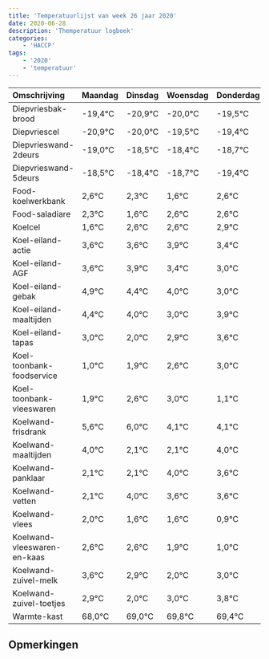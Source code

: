 ```yaml
---
title: 'Temperatuurlijst van week 26 jaar 2020'
date: 2020-06-28
description: 'Themperatuur logboek'
categories:
    - 'HACCP'
tags:
    - '2020'
    - 'temperatuur'
---
```

|Omschrijving|Maandag|Dinsdag|Woensdag|Donderdag|Vrijdag|Zaterdag|Zondag|
|:---|:---|:---|:---|:---|:---|:---|:---|
|Diepvriesbak-brood|-19,4°C|-20,9°C|-20,0°C|-19,5°C|-19,4°C|-19,7°C|-20,4°C|
|Diepvriescel|-20,9°C|-20,0°C|-19,5°C|-19,4°C|-19,7°C|-20,4°C|-19,4°C|
|Diepvrieswand-2deurs|-19,0°C|-18,5°C|-18,4°C|-18,7°C|-19,4°C|-18,4°C|-18,4°C|
|Diepvrieswand-5deurs|-18,5°C|-18,4°C|-18,7°C|-19,4°C|-18,4°C|-18,4°C|-18,1°C|
|Food-koelwerkbank|2,6°C|2,3°C|1,6°C|2,6°C|2,6°C|2,9°C|2,4°C|
|Food-saladiare|2,3°C|1,6°C|2,6°C|2,6°C|2,9°C|2,4°C|2,0°C|
|Koelcel|1,6°C|2,6°C|2,6°C|2,9°C|2,4°C|2,0°C|1,0°C|
|Koel-eiland-actie|3,6°C|3,6°C|3,9°C|3,4°C|3,0°C|2,0°C|2,9°C|
|Koel-eiland-AGF|3,6°C|3,9°C|3,4°C|3,0°C|2,0°C|2,9°C|3,6°C|
|Koel-eiland-gebak|4,9°C|4,4°C|4,0°C|3,0°C|3,9°C|4,6°C|5,0°C|
|Koel-eiland-maaltijden|4,4°C|4,0°C|3,0°C|3,9°C|4,6°C|5,0°C|3,1°C|
|Koel-eiland-tapas|3,0°C|2,0°C|2,9°C|3,6°C|4,0°C|2,1°C|2,1°C|
|Koel-toonbank-foodservice|1,0°C|1,9°C|2,6°C|3,0°C|1,1°C|1,1°C|3,0°C|
|Koel-toonbank-vleeswaren|1,9°C|2,6°C|3,0°C|1,1°C|1,1°C|3,0°C|2,6°C|
|Koelwand-frisdrank|5,6°C|6,0°C|4,1°C|4,1°C|6,0°C|5,6°C|5,6°C|
|Koelwand-maaltijden|4,0°C|2,1°C|2,1°C|4,0°C|3,6°C|3,6°C|2,9°C|
|Koelwand-panklaar|2,1°C|2,1°C|4,0°C|3,6°C|3,6°C|2,9°C|2,0°C|
|Koelwand-vetten|2,1°C|4,0°C|3,6°C|3,6°C|2,9°C|2,0°C|3,0°C|
|Koelwand-vlees|2,0°C|1,6°C|1,6°C|0,9°C|0,0°C|1,0°C|1,8°C|
|Koelwand-vleeswaren-en-kaas|2,6°C|2,6°C|1,9°C|1,0°C|2,0°C|2,8°C|2,4°C|
|Koelwand-zuivel-melk|3,6°C|2,9°C|2,0°C|3,0°C|3,8°C|3,4°C|3,9°C|
|Koelwand-zuivel-toetjes|2,9°C|2,0°C|3,0°C|3,8°C|3,4°C|3,9°C|2,1°C|
|Warmte-kast|68,0°C|69,0°C|69,8°C|69,4°C|69,9°C|68,1°C|69,6°C|

## Opmerkingen


